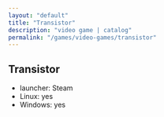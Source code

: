 ```yaml
---
layout: "default"
title: "Transistor"
description: "video game | catalog"
permalink: "/games/video-games/transistor"
---
```


## Transistor

- launcher: Steam
- Linux: yes
- Windows: yes
